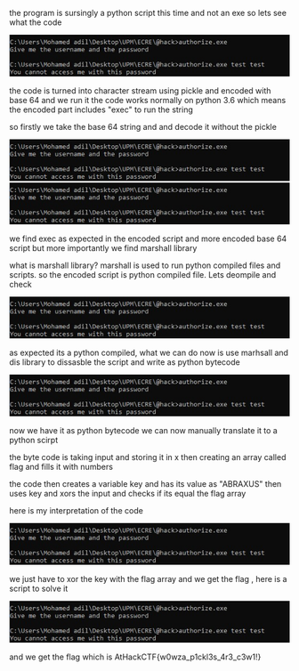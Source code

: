 the program is sursingly a python script this time and not an exe so lets see what the code

![alt text](https://github.com/Mohamed-Adil-Cyber/AthackReverseSolutions/blob/main/Authorize/images/Screenshot_0.jpg)

the code is turned into character stream using pickle and encoded with base 64 and we run it the code works normally on python 3.6 which means the encoded part includes "exec" to run the string

so firstly we take the base 64 string and and decode it without the pickle

![alt text](https://github.com/Mohamed-Adil-Cyber/AthackReverseSolutions/blob/main/Authorize/images/Screenshot_0.jpg)
![alt text](https://github.com/Mohamed-Adil-Cyber/AthackReverseSolutions/blob/main/Authorize/images/Screenshot_0.jpg)

we find exec as expected in the encoded script and more encoded base 64 script but more importantly we find marshall library 

what is marshall library? marshall is used to run python compiled files and scripts.
so the encoded script is python compiled file. Lets deompile and check

![alt text](https://github.com/Mohamed-Adil-Cyber/AthackReverseSolutions/blob/main/Authorize/images/Screenshot_0.jpg)

as expected its a python compiled, what we can do now is use marhsall and dis library to dissasble the script and write as python bytecode

![alt text](https://github.com/Mohamed-Adil-Cyber/AthackReverseSolutions/blob/main/Authorize/images/Screenshot_0.jpg)

now we have it as python bytecode we can now manually translate it to a python scirpt

the byte code is taking input and storing it in x then creating an array called flag and fills it with numbers

the code then creates a variable key and has its value as "ABRAXUS" then uses key and xors the input and checks if its equal the flag array 

here is my interpretation of the code

![alt text](https://github.com/Mohamed-Adil-Cyber/AthackReverseSolutions/blob/main/Authorize/images/Screenshot_0.jpg)


we just have to xor the key with the flag array and we get the flag , here is a script to solve it

![alt text](https://github.com/Mohamed-Adil-Cyber/AthackReverseSolutions/blob/main/Authorize/images/Screenshot_0.jpg)


and we get the flag which is AtHackCTF{w0wza_p1ckl3s_4r3_c3w1!}